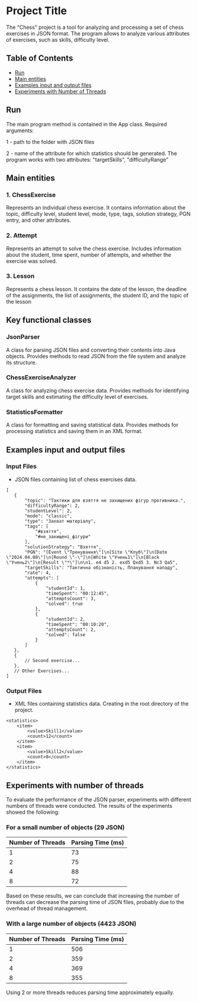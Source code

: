 # Project Title

The "Chess" project is a tool for analyzing and processing a set of chess exercises in JSON format. The program allows to analyze various attributes of exercises, such as skills, difficulty level.

## Table of Contents

- [Run](#run)
- [Main entities](#main-entities)
- [Examples input and output files](#examples-input-and-output-files)
- [Experiments with Number of Threads](#experiments-with-number-of-threads)

## Run
The main program method is contained in the App class. Required arguments:

1 - path to the folder with JSON files

2 - name of the attribute for which statistics should be generated. The program works with two attributes:
"targetSkills", "difficultyRange"


## Main entities

### 1. ChessExercise
Represents an individual chess exercise. It contains information about the topic, difficulty level, student level, mode, type, tags, solution strategy, PGN entry, and other attributes.

### 2. Attempt
Represents an attempt to solve the chess exercise. Includes information about the student, time spent, number of attempts, and whether the exercise was solved.

### 3. Lesson
Represents a chess lesson. It contains the date of the lesson, the deadline of the assignments, the list of assignments, the student ID, and the topic of the lesson


## Key functional classes

### JsonParser
A class for parsing JSON files and converting their contents into Java objects. Provides methods to read JSON from the file system and analyze its structure.

### ChessExerciseAnalyzer
A class for analyzing chess exercise data. Provides methods for identifying target skills and estimating the difficulty level of exercises.

### StatisticsFormatter
A class for formatting and saving statistical data. Provides methods for processing statistics and saving them in an XML format.


## Examples input and output files

### Input Files

- JSON files containing list of chess exercises data.
 ```
[
    {
        "topic": "Тактики для взяття не захищених фігур противника.",
        "difficultyRange": 2,
        "studentLevel": 2,
        "mode": "classic",
        "type": "Захват матеріалу",
        "tags": [
            "#взяття",
            "#не_захищені_фігури"
        ],
        "solutionStrategy": "Взяття",
        "PGN": "[Event \"Тренування\"]\n[Site \"Клуб\"]\n[Date \"2024.04.08\"]\n[Round \"-\"]\n[White \"Учень1\"]\n[Black \"Учень2\"]\n[Result \"*\"]\n\n1. e4 d5 2. exd5 Qxd5 3. Nc3 Qa5",
        "targetSkills": "Тактична обізнаність, Планування нападу",
        "rate": 4,
        "attempts": [
            {
                "studentId": 1,
                "timeSpent": "00:12:45",
                "attemptsCount": 3,
                "solved": true
            },
            {
                "studentId": 2,
                "timeSpent": "00:10:20",
                "attemptsCount": 2,
                "solved": false
            }
        ]
    },
    {
        // Second exercise...
    },
    // Other Exercises...
]
```

### Output Files

- XML files containing statistics data. Creating in the root directory of the project.
```
<statistics>
    <item>
        <value>Skill1</value>
        <count>12</count>
    </item>
    <item>
        <value>Skill2</value>
        <count>8</count>
    </item>
</statistics>
```

## Experiments with number of threads

To evaluate the performance of the JSON parser, experiments with different numbers of threads were conducted. The results of the experiments showed the following:

### For a small number of objects (29 JSON)

| Number of Threads | Parsing Time (ms) |
|--------------------|-------------------|
| 1                  | 73                |
| 2                  | 75                |
| 4                  | 88                |
| 8                  | 72                |

Based on these results, we can conclude that increasing the number of threads can decrease the parsing time of JSON files, probably due to the overhead of thread management.

### With a large number of objects (4423 JSON)

| Number of Threads | Parsing Time (ms) |
|--------------------|-------------------|
| 1                  | 506               |
| 2                  | 359               |
| 4                  | 369               |
| 8                  | 355               |

Using 2 or more threads reduces parsing time approximately equally.
